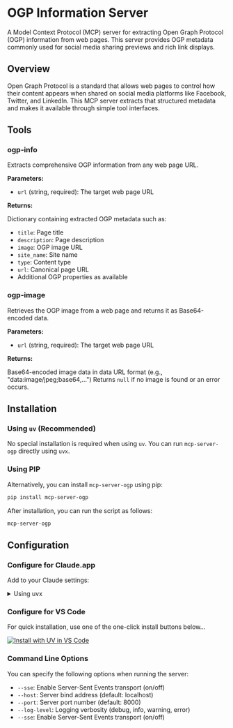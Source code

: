 # OGP Information Server

A Model Context Protocol (MCP) server for extracting Open Graph Protocol (OGP) information from web pages. This server provides OGP metadata commonly used for social media sharing previews and rich link displays.

## Overview

Open Graph Protocol is a standard that allows web pages to control how their content appears when shared on social media platforms like Facebook, Twitter, and LinkedIn. This MCP server extracts that structured metadata and makes it available through simple tool interfaces.

## Tools

### ogp-info

Extracts comprehensive OGP information from any web page URL.

**Parameters:**

- `url` (string, required): The target web page URL

**Returns:**

Dictionary containing extracted OGP metadata such as:

- `title`: Page title
- `description`: Page description
- `image`: OGP image URL
- `site_name`: Site name
- `type`: Content type
- `url`: Canonical page URL
- Additional OGP properties as available

### ogp-image

Retrieves the OGP image from a web page and returns it as Base64-encoded data.

**Parameters:**

- `url` (string, required): The target web page URL

**Returns:**

Base64-encoded image data in data URL format (e.g., "data:image/jpeg;base64,...")
Returns `null` if no image is found or an error occurs.

## Installation

### Using `uv` (Recommended)

No special installation is required when using `uv`. You can run `mcp-server-ogp` directly using `uvx`.

### Using PIP

Alternatively, you can install `mcp-server-ogp` using pip:

```sh
pip install mcp-server-ogp
```

After installation, you can run the script as follows:

```sh
mcp-server-ogp
```

## Configuration

### Configure for Claude.app

Add to your Claude settings:

<details>
<summary>Using uvx</summary>

```json
{
  "mcpServers": {
    "ogp": {
      "command": "uvx",
      "args": ["mcp-server-ogp"]
    }
  }
}
```

</details>

### Configure for VS Code

For quick installation, use one of the one-click install buttons below...

[![Install with UV in VS Code](https://img.shields.io/badge/VS_Code-UV-0098FF?style=flat-square&logo=visualstudiocode&logoColor=white)](https://insiders.vscode.dev/redirect/mcp/install?name=ogp&config=%7B%22command%22%3A%22uvx%22%2C%22args%22%3A%5B%22ogp%22%5D%7D)

### Command Line Options

You can specify the following options when running the server:

- `--sse`: Enable Server-Sent Events transport (on/off)
- `--host`: Server bind address (default: localhost)
- `--port`: Server port number (default: 8000)
- `--log-level`: Logging verbosity (debug, info, warning, error)
- `--sse`: Enable Server-Sent Events transport (on/off)
